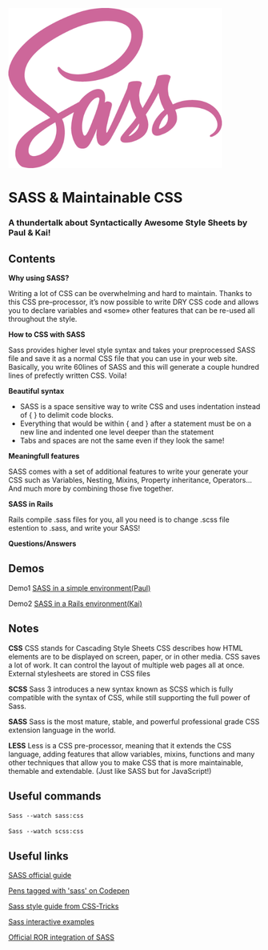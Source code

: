 ![Image of Yaktocat](https://github.com/gastongouron/SASS-thunder-talk/blob/master/images/sass.png)

# SASS & Maintainable CSS

### A thundertalk about Syntactically Awesome Style Sheets by Paul & Kai!

## Contents

**Why using SASS?**

Writing a lot of CSS can be overwhelming and hard to maintain. Thanks to this CSS pre–processor, it’s now possible to write DRY CSS code and allows you to declare variables and «some» other features that can be re-used all throughout the style.

**How to CSS with SASS**

Sass provides higher level style syntax and takes your preprocessed SASS file and save it as a normal CSS file that you can use in your web site. Basically, you write 60lines of SASS and this will generate a couple hundred lines of prefectly written CSS. Voila!

**Beautiful syntax**

* SASS is a space sensitive way to write CSS and uses indentation instead of { } to delimit code blocks.
* Everything that would be within { and } after a statement must be on a new line and indented one level deeper than the statement
* Tabs and spaces are not the same even if they look the same!

**Meaningfull features**

SASS comes with a set of additional features to write your generate your CSS  such as Variables,
Nesting, Mixins, Property inheritance, Operators... And much more by combining those five together.

**SASS in Rails**

Rails compile .sass files for you, all you need is to change .scss file estention to .sass, and write your SASS!

**Questions/Answers**


## Demos

Demo1 [SASS in a simple environment(Paul)](https://github.com/gastongouron/SASS-thunder-talk/tree/master/demo%20paul)

Demo2 [SASS in a Rails environment(Kai)](https://github.com/gastongouron/SASS-thunder-talk/tree/master/demo%20kai)

## Notes

**CSS** CSS stands for Cascading Style Sheets
CSS describes how HTML elements are to be displayed on screen, paper, or in other media. CSS saves a lot of work. It can control the layout of multiple web pages all at once. External stylesheets are stored in CSS files

**SCSS** Sass 3 introduces a new syntax known as SCSS which is fully compatible with the syntax of CSS, while still supporting the full power of Sass.

**SASS** Sass is the most mature, stable, and powerful professional grade CSS extension language in the world.

**LESS** Less is a CSS pre-processor, meaning that it extends the CSS language, adding features that allow variables, mixins, functions and many other techniques that allow you to make CSS that is more maintainable, themable and extendable. (Just like SASS but for JavaScript!)


## Useful commands

`Sass --watch sass:css`

`Sass --watch scss:css`

## Useful links

 [SASS official guide](http://sass-lang.com/guide)

 [Pens tagged with 'sass' on Codepen](http://codepen.io/tag/sass/)

 [Sass style guide from CSS-Tricks](https://css-tricks.com/sass-style-guide/)

 [Sass interactive examples](https://scotch.io/tutorials/getting-started-with-sass)

 [Official ROR integration of SASS](https://github.com/rails/sass-rails)
